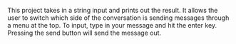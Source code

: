 This project takes in a string input and prints out the result. It allows the user to switch which side of the conversation is sending messages through a menu at the top. To input, type in your message and hit the enter key. Pressing the send button will send the message out. 
